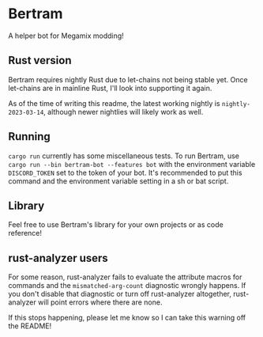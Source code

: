 # Bertram
A helper bot for Megamix modding!

## Rust version
Bertram requires nightly Rust due to let-chains not being stable yet. Once let-chains are in mainline Rust, I'll look into supporting it again.

As of the time of writing this readme, the latest working nightly is `nightly-2023-03-14`, although newer nightlies will likely work as well.

## Running
`cargo run` currently has some miscellaneous tests. To run Bertram, use `cargo run --bin bertram-bot --features bot` with the environment variable `DISCORD_TOKEN` set to the token of your bot. It's recommended to put this command and the environment variable setting in a sh or bat script.

## Library
Feel free to use Bertram's library for your own projects or as code reference!

## rust-analyzer users
For some reason, rust-analyzer fails to evaluate the attribute macros for commands and the `mismatched-arg-count` diagnostic wrongly happens. If you don't disable that diagnostic or turn off rust-analyzer altogether, rust-analyzer will point errors where there are none.

If this stops happening, please let me know so I can take this warning off the README!
